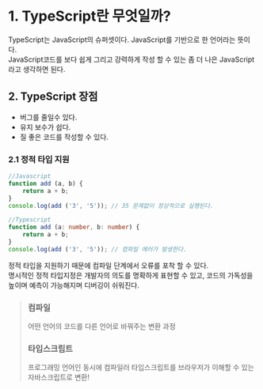 # 1. TypeScript란 무엇일까?
TypeScript는 JavaScript의 슈퍼셋이다. JavaScript를 기반으로 한 언어라는 뜻이다.       
JavaScript코드를 보다 쉽게 그리고 강력하게 작성 할 수 있는 좀 더 나은 JavaScript라고 생각하면 된다.
 
## 2. TypeScript 장점
- 버그를 줄일수 있다.
- 유지 보수가 쉽다.
- 질 좋은 코드를 작성할 수 있다.

### 2.1 정적 타입 지원

```javascript
//Javascript
function add (a, b) {
    return a + b;
}
console.log(add ('3', '5')); // 35 문제없이 정상적으로 실행된다. 
```

```typescript
//Typescript
function add (a: number, b: number) {
    return a + b;
}
console.log(add ('3', '5')); // 컴파일 에러가 발생한다.
```
정적 타입을 지원하기 때문에 컴파일 단계에서 오류를 포착 할 수 있다.     
명시적인 정적 타입지정은 개발자의 의도를 명확하게 표현할 수 있고, 코드의 가독성을 높이며 예측이 가능해지며 디버깅이 쉬워진다.

> ### 컴파일 
> 어떤 언어의 코드를 다른 언어로 바꿔주는 변환 과정
> ### 타입스크립트
> 프로그래밍 언어인 동시에 컴파일러 타입스크립트를 브라우저가 이해할 수 있는 자바스크립트로 변환!
